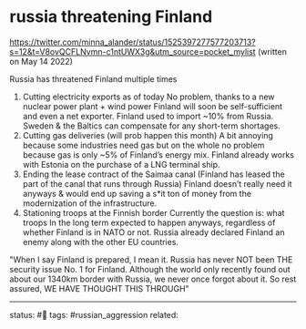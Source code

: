 # russia threatening Finland
https://twitter.com/minna_alander/status/1525397277577203713?s=12&t=V8ovQCFLNvmn-c1ntUWX3g&utm_source=pocket_mylist
(written on May 14 2022)

Russia has threatened Finland multiple times 

1. Cutting electricity exports as of today No problem, thanks to a new nuclear power plant + wind power Finland will soon be self-sufficient and even a net exporter. Finland used to import ~10% from Russia. Sweden & the Baltics can compensate for any short-term shortages.
2. Cutting gas deliveries (will prob happen this month) A bit annoying because some industries need gas but on the whole no problem because gas is only ~5% of Finland’s energy mix. Finland already works with Estonia on the purchase of a LNG terminal ship.
3. Ending the lease contract of the Saimaa canal (Finland has leased the part of the canal that runs through Russia) Finland doesn’t really need it anyways & would end up saving a s*it ton of money from the modernization of the infrastructure.
4. Stationing troops at the Finnish border Currently the question is: what troops In the long term expected to happen anyways, regardless of whether Finland is in NATO or not. Russia already declared Finland an enemy along with the other EU countries.


"When I say Finland is prepared, I mean it. Russia has never NOT been THE security issue No. 1 for Finland. Although the world only recently found out about our 1340km border with Russia, we never once forgot about it. So rest assured, WE HAVE THOUGHT THIS THROUGH"

---
status: #🌱
tags: #russian_aggression 
related: 